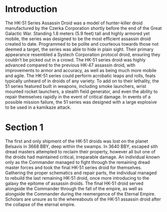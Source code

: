 # Introduction

The HK-51 Series Assassin Droid was a model of hunter-killer droid manufactured by the Czerka Corporation shortly before the end of the Great Galactic War.
Standing 1.8 meters (5.9 feet) tall and highly armored yet mobile, the series was designed to be the most efficient assassin droid created to date.
Programmed to be polite and courteous towards those not deemed a target, the series was able to hide in plain sight.
Their primary appearance resembled a Systech Corporation protocol droid, ensuring they couldn’t be picked out in a crowd.
The HK-51 series droid was highly advanced compared to the previous HK-47 assassin droid, with improvements to armor and accuracy, as well as being much more mobile and agile.
The HK-51 series could perform acrobatic leaps and rolls, feats typically unheard of in droids of any variety.
To add on to their lethality, the 51 series featured built in weapons, including smoke launchers, wrist mounted rocket launchers, a stealth field generator, and even the ability to repair themselves rapidly in the event of critical damage.
In events of a possible mission failure, the 51 series was designed with a large explosive to be used in a kamikaze attack.

# Section 1

The first and only shipment of the HK-51 droids was lost on the planet Belsavis in 3668 BBY, deep within the swamps.
In 3640 BBY, escaped sith dread masters attempted to reclaim their property, however all but one of the droids had maintained critical, irreparable damage.
An individual known only as the Commander managed to fight through the remaining dread master forces and took the final HK-51 series droid for themselves.
Gathering the proper schematics and repair parts, the individual managed to rebuild the last remaining HK-51 droid, once more introducing to the galaxy the epitome of assassin droids.
The final HK-51 droid served alongside the Commander through the fall of the empire, as well as alongside the Commander during the reemergence of the Eternal Empire.
Scholars are unsure as to the whereabouts of the HK-51 assassin droid after the collapse of the eternal empire.
